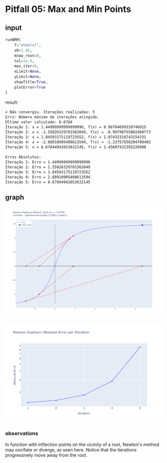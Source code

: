 # Pitfall 05: Max and Min Points

## input

```python
runNRM(
    f="atan(x)",
    x0=1.45,
    know_root=0,
    tol=1e-6,
    max_iter=5,
    xLimit=None,
    yLimit=None,
    showTitle=True,
    plotError=True
)
```

result:

```plaintext
✗ Não convergiu. Iterações realizadas: 5
Erro: Número máximo de iterações atingido.
Último valor calculado: 8.6784
Iteração 1: x = 1.44999999999999996, f(x) = 0.96704699339746025
Iteração 2: x = -1.55026329701562049, f(x) = -0.99790755802460773
Iteração 3: x = 1.84593175119723552, f(x) = 1.07432318743154331
Iteração 4: x = -2.88910905408613594, f(x) = -1.23757558204700402
Iteração 5: x = 8.67844942653632145, f(x) = 1.45607432393228908

Erros Absolutos:
Iteração 1: Erro = 1.44999999999999996
Iteração 2: Erro = 1.55026329701562049
Iteração 3: Erro = 1.84593175119723552
Iteração 4: Erro = 2.88910905408613594
Iteração 5: Erro = 8.67844942653632145
```

## graph

![Gráfico do resultado para f(x) = arctg(x)](arctg.png)

![Gráfico de Erros](err_arctg.png)
### observations

In function with inflection points on the vicinity of a root, Newton's method may oscillate or diverge, as seen here. Notice that the iterations progressively move away from the root.
